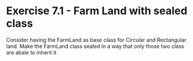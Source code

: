 # Exercise 7.1 - Farm Land with sealed class

Consider having the FarmLand as base class for Circular and Rectangular land.
Make the FarmLand class sealed in a way that only those two class are abale to inherit it 
